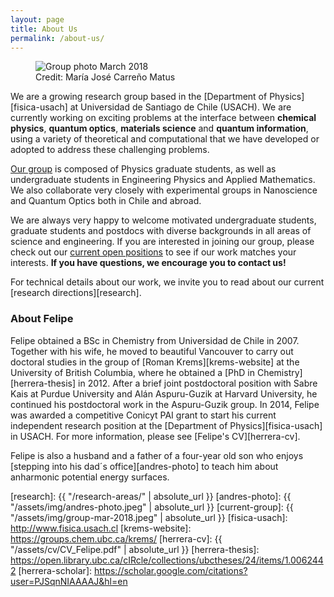 ```yaml
---
layout: page
title: About Us
permalink: /about-us/
---
```


<figure>
  <img src="{{absolute_url}}/assets/img/group-mar-2018.jpeg" alt="Group photo March 2018"/>
  <figcaption>Credit: María José Carreño Matus</figcaption>
</figure>

We are a growing research group based in the [Department of Physics][fisica-usach] at Universidad de Santiago de Chile (USACH). We are currently working on exciting problems at the interface between **chemical physics**, **quantum optics**, **materials science** and **quantum information**, using a variety of theoretical and computational  that we have developed or adopted to address these challenging problems.   

[Our group](/people/) is composed of Physics graduate students, as well as undergraduate students in Engineering Physics and Applied Mathematics. We also collaborate very closely with experimental groups in Nanoscience and Quantum Optics both in Chile and abroad.

We are always very happy to welcome motivated undergraduate students, graduate students and postdocs with diverse backgrounds in all areas of science and engineering. If you are interested in joining our group, please check out our [current open positions](/openings/) to see if our work matches your interests. **If you have questions, we encourage you to contact us!**

For technical details about our work, we invite you to read about our current [research directions][research].

### About Felipe

Felipe obtained a BSc in Chemistry from Universidad de Chile in 2007. Together with his wife, he moved to beautiful Vancouver to carry out doctoral studies in the group of [Roman Krems][krems-website] at the University of British Columbia, where he obtained a [PhD in Chemistry][herrera-thesis] in 2012. After a brief joint postdoctoral position with Sabre Kais at Purdue University and Alán Aspuru-Guzik at Harvard University, he continued his postdoctoral work in the Aspuru-Guzik group. In 2014, Felipe was awarded a competitive Conicyt PAI grant to start his current independent research position at the [Department of Physics][fisica-usach] in USACH. For more information, please see [Felipe's CV][herrera-cv].

Felipe is also a husband and a father of a four-year old son who enjoys [stepping into his dad´s office][andres-photo] to teach him about anharmonic potential energy surfaces.


[research]: {{ "/research-areas/" | absolute_url }}
[andres-photo]: {{ "/assets/img/andres-photo.jpeg" | absolute_url }}
[current-group]: {{ "/assets/img/group-mar-2018.jpeg" | absolute_url }}
[fisica-usach]: http://www.fisica.usach.cl
[krems-website]: https://groups.chem.ubc.ca/krems/ 
[herrera-cv]: {{ "/assets/cv/CV_Felipe.pdf" | absolute_url }}
[herrera-thesis]: https://open.library.ubc.ca/cIRcle/collections/ubctheses/24/items/1.0062442
[herrera-scholar]: https://scholar.google.com/citations?user=PJSqnNIAAAAJ&hl=en
